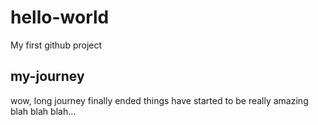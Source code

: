 # hello-world
My first github project 
## my-journey
wow, long journey finally ended
things have started to be really amazing
blah blah blah...
